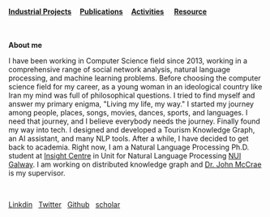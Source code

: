 
#### [Industrial Projects](./Industrial-Projects.html)&nbsp; &nbsp; &nbsp;[Publications](./Publications.html)&nbsp; &nbsp; &nbsp;[Activities](./Activities.html)&nbsp; &nbsp; &nbsp; [Resource](./Resource.html)&nbsp; &nbsp; &nbsp;

&nbsp;
&nbsp;


 **About me**
 
 I have been working in Computer Science field since 2013, working in a comprehensive range of social network analysis, natural language processing, and machine learning problems. Before choosing the computer science field for my career, as a young woman in an ideological country like Iran my mind was full of philosophical questions. I tried to find myself and answer my primary enigma, "Living my life, my way." I started my journey among people, places, songs, movies, dances, sports, and languages. I need that journey, and I believe everybody needs the journey. Finally found my way into tech. I designed and developed a Tourism Knowledge Graph, an AI assistant, and many NLP tools. After a while, I have decided to get back to academia. Right now, I am a Natural Language Processing Ph.D. student at [Insight Centre](https://www.insight-centre.org/people#researchers_section) in Unit for Natural Language Processing [NUI Galway](https://www.nuigalway.ie/). I am working on distributed knowledge graph and [Dr. John McCrae](https://john.mccr.ae/) is my supervisor.
 
&nbsp;
  
 [Linkdin](linkedin.com/in/samira-korani-056954143)&nbsp; &nbsp;[Twitter](https://twitter.com/SamiraKorani) &nbsp;&nbsp;[Github](https://github.com/skorani) &nbsp;&nbsp;[scholar](https://scholar.google.co.il/citations?hl=en&user=hQeZYWkAAAAJ)
 
 

